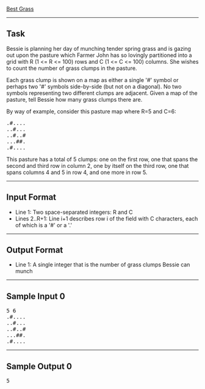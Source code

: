 [Best Grass](https://www.acmicpc.net/problem/6186)

---

## Task
Bessie is planning her day of munching tender spring grass and is gazing out upon the pasture which Farmer John has so lovingly partitioned into a grid with R (1 <= R <= 100) rows and C (1 <= C <= 100) columns. She wishes to count the number of grass clumps in the pasture.

Each grass clump is shown on a map as either a single '#' symbol or perhaps two '#' symbols side-by-side (but not on a diagonal). No two symbols representing two different clumps are adjacent. Given a map of the pasture, tell Bessie how many grass clumps there are.

By way of example, consider this pasture map where R=5 and C=6:
<pre>
.#....
..#...
..#..#
...##.
.#....
</pre>
This pasture has a total of 5 clumps: one on the first row, one that spans the second and third row in column 2, one by itself on the third row, one that spans columns 4 and 5 in row 4, and one more in row 5.

---

## Input Format
- Line 1: Two space-separated integers: R and C
- Lines 2..R+1: Line i+1 describes row i of the field with C characters, each of which is a '#' or a '.'

---

## Output Format
- Line 1: A single integer that is the number of grass clumps Bessie can munch
---

## Sample Input 0
<pre>
5 6
.#....
..#...
..#..#
...##.
.#....
</pre>

---

## Sample Output 0
<pre>
5
</pre>